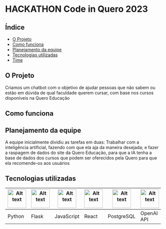 # HACKATHON Code in Quero 2023



## Índice

- [O Projeto](#o-projeto)
- [Como funciona](#como-funciona)
- [Planejamento da equipe](#planejamento-das-sprints)
- [Tecnologias utilizadas](#tecnologias-utilizadas)
- [Time](#time)

## O Projeto

Criamos um chatbot com o objetivo de ajudar pessoas que não sabem ou estão em dúvida de qual faculdade querem cursar, com base nos cursos disponíveis na Quero Educação

## Como funciona



## Planejamento da equipe

  A equipe inicialmente dividiu as tarefas em duas: Trabalhar com a inteligência artificial, fazendo com que ela aja da maneira desejada; e fazer a raspagem de dados do site da Quero Educação, para que a IA tenha a base de dados dos cursos que podem ser oferecidos pela Quero para que ela recomende-os aos usuários

## Tecnologias utilizadas

<table>
  <thead>
    <th><img
    src="https://i0.wp.com/tinkercademy.com/wp-content/uploads/2018/04/python-icon.png?ssl=1"
    alt="Alt text"
    title="Optional title"
    style="display: inline-block; margin: 0 auto; width: 60px"></th>
    <th><img
    src="https://user-images.githubusercontent.com/89823203/190718367-aae8b007-5719-462b-bc27-7c729c86c1d1.png"
    alt="Alt text"
    title="Optional title"
    style="display: inline-block; margin: 0 auto; width: 60px"></th>
    <th><img
    src="https://user-images.githubusercontent.com/89823203/190717820-53e9f06b-1aec-4e46-91e1-94ea2cf07100.svg"
    alt="Alt text"
    title="Optional title"
    style="display: inline-block; margin: 0 auto; width: 60px"></th>
    <th><img
    src="http://pewlehh.com/images/react.png"
    alt="Alt text"
    title="Optional title"
    style="display: inline-block; margin: 0 auto; width: 60px"></th>
    <th><img
    src="https://gdm-catalog-fmapi-prod.imgix.net/ProductLogo/ffc47c45-e0ba-4c50-8684-9ab688fad82f.png?auto=format&q=50&fit=fill"
    alt="Alt text"
    title="Optional title"
    style="display: inline-block; margin: 0 auto; width: 60px"></th>
    <th><img
    src="https://freelogopng.com/images/all_img/1681039084chatgpt-icon.png"
    alt="Alt text"
    title="Optional title"
    style="display: inline-block; margin: 0 auto; width: 60px"></th>
  </thead>
  <tbody>
    <td>Python</td>
    <td>Flask</td>
    <td>JavaScript</td>
    <td>React</td>
    <td>PostgreSQL</td>
    <td>OpenAI API</td>
  </tbody>

